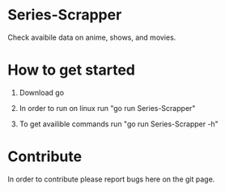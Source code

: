 # Series-Scrapper
Check avaibile data on anime, shows, and movies.


# How to get started

1. Download go

2. In order to run on linux run "go run Series-Scrapper"
3. To get availible commands run "go run Series-Scrapper -h"

# Contribute

In order to contribute please report bugs here on the git page.


